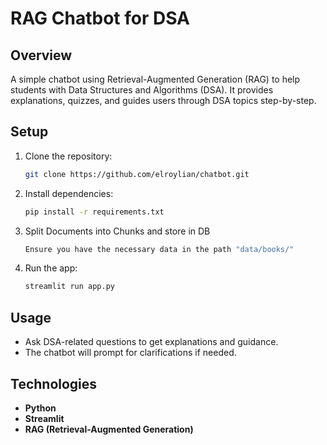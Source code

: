 # RAG Chatbot for DSA

## Overview

A simple chatbot using Retrieval-Augmented Generation (RAG) to help students with Data Structures and Algorithms (DSA). It provides explanations, quizzes, and guides users through DSA topics step-by-step.

## Setup

1. Clone the repository:
   ```bash
   git clone https://github.com/elroylian/chatbot.git
   ```
2. Install dependencies:
   ```bash
   pip install -r requirements.txt
   ```
3. Split Documents into Chunks and store in DB
   ```bash
   Ensure you have the necessary data in the path "data/books/"
   ```
4. Run the app:
   ```bash
   streamlit run app.py
   ```

## Usage

- Ask DSA-related questions to get explanations and guidance.
- The chatbot will prompt for clarifications if needed.

## Technologies

- **Python**
- **Streamlit**
- **RAG (Retrieval-Augmented Generation)**
